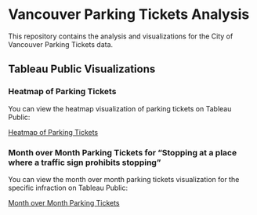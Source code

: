 # Vancouver Parking Tickets Analysis

This repository contains the analysis and visualizations for the City of Vancouver Parking Tickets data.

## Tableau Public Visualizations

### Heatmap of Parking Tickets

You can view the heatmap visualization of parking tickets on Tableau Public:

[Heatmap of Parking Tickets](https://public.tableau.com/app/profile/prerna.malik1029/viz/Heatmap_parking_ticket/Heatmap_parking_ticket)

### Month over Month Parking Tickets for “Stopping at a place where a traffic sign prohibits stopping”

You can view the month over month parking tickets visualization for the specific infraction on Tableau Public:

[Month over Month Parking Tickets](https://public.tableau.com/app/profile/prerna.malik1029/viz/MoMParkingTicketsforSpecificInfraction/MoMParkingTickets)
